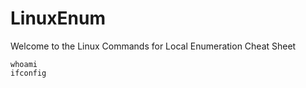 # LinuxEnum
Welcome to the Linux Commands for Local Enumeration Cheat Sheet

```
whoami
ifconfig
```
